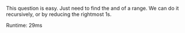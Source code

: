 This question is easy. Just need to find the and of a range. We can do it recursively, or by reducing the rightmost 1s.

Runtime: 29ms
